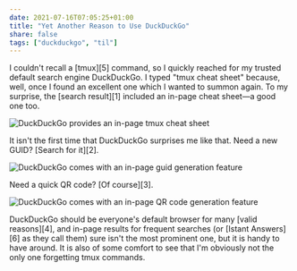 ```yaml
---
date: 2021-07-16T07:05:25+01:00
title: "Yet Another Reason to Use DuckDuckGo"
share: false
tags: ["duckduckgo", "til"]
---
```

I couldn't recall a [tmux][5] command, so I quickly reached for my trusted default
search engine DuckDuckGo. I typed "tmux cheat sheet" because, well, once
I found an excellent one which I wanted to summon again. To my surprise, the
[search result][1] included an in-page cheat sheet—a good one too.

![DuckDuckGo provides an in-page tmux cheat sheet](/images/duckduckgo-tmux.png)

It isn't the first time that DuckDuckGo surprises me like that. Need a new
GUID? [Search for it][2].

![DuckDuckGo comes with an in-page guid generation feature](/images/duckduckgo-guid.png)

Need a quick QR code? [Of course][3].

![DuckDuckGo comes with an in-page QR code generation feature](/images/duckduckgo-qrcode.png)

DuckDuckGo should be everyone's default browser for many [valid reasons][4], and
in-page results for frequent searches (or [Istant Answers][6] as they call them)
sure isn't the most prominent one, but it is handy to have around. It is also of
some comfort to see that I'm obviously not the only one forgetting tmux
commands.

